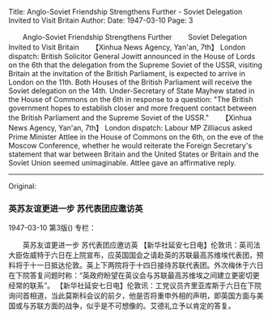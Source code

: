 Title: Anglo-Soviet Friendship Strengthens Further - Soviet Delegation Invited to Visit Britain
Author:
Date: 1947-03-10
Page: 3

　　Anglo-Soviet Friendship Strengthens Further
　　Soviet Delegation Invited to Visit Britain
　　【Xinhua News Agency, Yan'an, 7th】 London dispatch: British Solicitor General Jowitt announced in the House of Lords on the 6th that the delegation from the Supreme Soviet of the USSR, visiting Britain at the invitation of the British Parliament, is expected to arrive in London on the 11th. Both Houses of the British Parliament will receive the Soviet delegation on the 14th. Under-Secretary of State Mayhew stated in the House of Commons on the 6th in response to a question: "The British government hopes to establish closer and more frequent contact between the British Parliament and the Supreme Soviet of the USSR."
　　【Xinhua News Agency, Yan'an, 7th】 London dispatch: Labour MP Zilliacus asked Prime Minister Attlee in the House of Commons on the 6th, on the eve of the Moscow Conference, whether he would reiterate the Foreign Secretary's statement that war between Britain and the United States or Britain and the Soviet Union seemed unimaginable. Attlee gave an affirmative reply.



<hr /> 

Original: 


### 英苏友谊更进一步  苏代表团应邀访英

1947-03-10
第3版()
专栏：

　　英苏友谊更进一步
    苏代表团应邀访英
    【新华社延安七日电】伦敦讯：英司法大臣佐威特于六日在上院宣布，应英国国会之请赴英的苏联最高苏维埃代表团，预料将于十一日抵达伦敦。英上下两院将于十四日接待苏联代表团。外次梅休于六日在下院答复问题时称：“英政府盼望在英议会与苏联最高苏维埃之间建立更密切更经常的联系”。
    【新华社延安七日电】伦敦讯：工党议员齐里亚库斯于六日在下院询问首相道，当此莫斯科会议的前夕，他是否将重申外相的声明，即英国方面与美国或与苏联方面的战争，似乎是不可想像的。艾德礼立予以肯定的答复。
